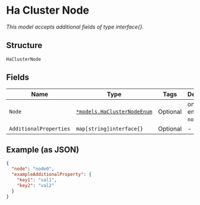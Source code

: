 
# Ha Cluster Node

*This model accepts additional fields of type interface{}.*

## Structure

`HaClusterNode`

## Fields

| Name | Type | Tags | Description |
|  --- | --- | --- | --- |
| `Node` | [`*models.HaClusterNodeEnum`](../../doc/models/ha-cluster-node-enum.md) | Optional | only for HA. enum: `node0`, `node1` |
| `AdditionalProperties` | `map[string]interface{}` | Optional | - |

## Example (as JSON)

```json
{
  "node": "node0",
  "exampleAdditionalProperty": {
    "key1": "val1",
    "key2": "val2"
  }
}
```

